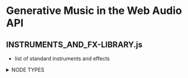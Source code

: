 # Generative Music in the Web Audio API

## INSTRUMENTS_AND_FX-LIBRARY.js
- list of standard instruments and effects

<details>
  <summary>NODE TYPES</summary><blockquote>

<!-- CV NODES -->

<details>
  <summary>CV NODES</summary><blockquote>
  - nodes to be used as control signals
  
  <details>
  <summary>Envelope</summary><blockquote>
  - output a custom breakpoint function starting at 0

   <details>
   <summary>Properties</summary>
   - buffer
   </details>
    
   <details>
   <summary>Methods</summary>
    - start() <br>
    - startAtTime() <br>
    - stop() <br>
    - stopAtTime() <br>
   </details>
    
    
  </details>

</details>

<!-- -->

<!-- EFFECTS -->

<details>
  <summary>EFFECTS</summary>
  - description
  
  <details>
  <summary>Node</summary>
  - description

   <details>
   <summary>Properties</summary>
   - p1 <br>
   - p2 <br>
   </details>
    
   <details>
   <summary>Methods</summary>
    - m1() <br>
    - m2() <br>
   </details>
    
 </details>

</details>

<!-- -->

<!-- CATEGORY TEMPLATE -->

<details>
  <summary>CATEGORY</summary>
  - description
  
  <details>
  <summary>Node</summary>
  - description

   <details>
   <summary>Properties</summary>
   - p1 <br>
   - p2 <br>
   </details>
    
   <details>
   <summary>Methods</summary>
    - m1() <br>
    - m2() <br>
   </details>
    
 </details>

</details>

<!-- -->

</details>
